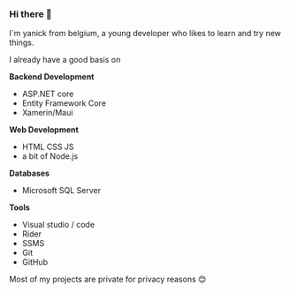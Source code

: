 ### Hi there 👋
I`m yanick from belgium, a young developer who likes to learn and try new things. 

I already have a good basis on

**Backend Development**
- ASP.NET core 
- Entity Framework Core
- Xamerin/Maui
  
**Web Development** 
- HTML CSS JS
- a bit of Node.js
  
**Databases**
- Microsoft SQL Server

**Tools**
- Visual studio / code
- Rider
- SSMS
- Git
- GitHub

Most of my projects are private for privacy reasons 😊

<!--
**yanickHauwelaert/yanickHauwelaert** is a ✨ _special_ ✨ repository because its `README.md` (this file) appears on your GitHub profile.

Here are some ideas to get you started:

- 🔭 I’m currently working on ...
- 🌱 I’m currently learning ...
- 👯 I’m looking to collaborate on ...
- 🤔 I’m looking for help with ...
- 💬 Ask me about ...
- 📫 How to reach me: ...
- 😄 Pronouns: ...
- ⚡ Fun fact: ...
-->
